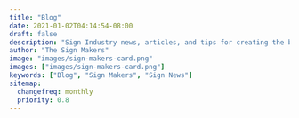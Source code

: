 ```yaml
---
title: "Blog"
date: 2021-01-02T04:14:54-08:00
draft: false
description: "Sign Industry news, articles, and tips for creating the best business signs, and building brand awareness"
author: "The Sign Makers"
image: "images/sign-makers-card.png"
images: ["images/sign-makers-card.png"]
keywords: ["Blog", "Sign Makers", "Sign News"]
sitemap:
  changefreq: monthly
  priority: 0.8
---
```

